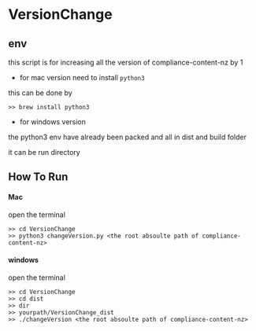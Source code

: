 # VersionChange

## env

this script is for increasing all the version of compliance-content-nz by 1

* for mac version need to install `python3` 

this can be done by 

```
>> brew install python3
```

* for windows version 

the python3 env have already been packed and all in dist and build folder

it can be run directory


## How To Run



####  Mac

open the terminal

```
>> cd VersionChange
>> python3 changeVersion.py <the root absoulte path of compliance-content-nz>
```

#### windows 

open the terminal

```
>> cd VersionChange
>> cd dist
>> dir
>> yourpath/VersionChange_dist
>> ./changeVersion <the root absoulte path of compliance-content-nz>
```




